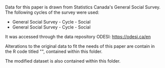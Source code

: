 Data for this paper is drawn from Statistics Canada's General Social Survey.
The following cycles of the survey were used:
- General Social Survey - Cycle  - Social
- General Social Survey - Cycle  - Social

It was accessed through the data repository ODESI: https://odesi.ca/en

Alterations to the original data to fit the needs of this paper are contain in the R code titled "", contained within this folder. 

The modified dataset is also contained within this folder.
